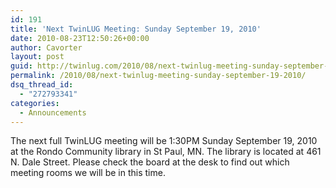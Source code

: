 ```yaml
---
id: 191
title: 'Next TwinLUG Meeting: Sunday September 19, 2010'
date: 2010-08-23T12:50:26+00:00
author: Cavorter
layout: post
guid: http://twinlug.com/2010/08/next-twinlug-meeting-sunday-september-19-2010/
permalink: /2010/08/next-twinlug-meeting-sunday-september-19-2010/
dsq_thread_id:
  - "272793341"
categories:
  - Announcements
---
```

The next full TwinLUG meeting will be 1:30PM Sunday September 19, 2010 at the Rondo Community library in St Paul, MN. The library is located at 461 N. Dale Street. Please check the board at the desk to find out which meeting rooms we will be in this time.